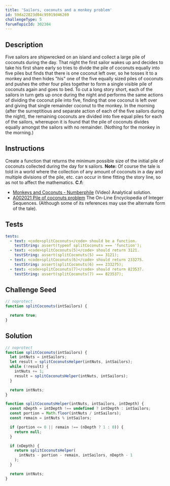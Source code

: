 ```yaml
---
title: 'Sailors, coconuts and a monkey problem'
id: 59da22823d04c95919d46269
challengeType: 5
forumTopicId: 302304
---
```


## Description
<section id='description'>

Five sailors are shipwrecked on an island and collect a large pile of coconuts during the day.
That night the first sailor wakes up and decides to take his first share early  so tries to divide the pile of coconuts equally into five piles but finds that there is one coconut left over, so he tosses it to a monkey and then hides "his" one of the five equally sized piles of coconuts and pushes the other four piles together to form a single visible pile of coconuts again and goes to bed.
To cut a long story short, each of the sailors in turn gets up once during the night and performs the same actions of dividing the coconut pile into five, finding that one coconut is left over and giving that single remainder coconut to the monkey.
In the morning (after the surreptitious and separate action of each of the five sailors during the night), the remaining coconuts are divided into five equal piles for each of the sailors, whereupon it is found that the pile of coconuts divides equally amongst the sailors with no remainder. (Nothing for the monkey in the morning.)
</section>

## Instructions
<section id='instructions'>

Create a function that returns the minimum possible size of the initial pile of coconuts collected during the day for <code>N</code> sailors.
<strong>Note:</strong>
Of course the tale is told in a world where the collection of any amount of coconuts in a day and multiple divisions of the pile, etc. can occur in time fitting the story line, so as not to affect the mathematics.
<strong>C.f:</strong>
<ul>
  <li><a href="https://www.youtube.com/watch?v=U9qU20VmvaU" target="_blank"> Monkeys and Coconuts - Numberphile</a> (Video) Analytical solution.</li>
  <li><a href="https://oeis.org/A002021" target="_blank">A002021 Pile of coconuts problem</a> The On-Line Encyclopedia of Integer Sequences. (Although some of its references may use the alternate form of the tale).</li>
</ul>
</section>

## Tests
<section id='tests'>

```yml
tests:
  - text: <code>splitCoconuts</code> should be a function.
    testString: assert(typeof splitCoconuts === 'function');
  - text: <code>splitCoconuts(5)</code> should return 3121.
    testString: assert(splitCoconuts(5) === 3121);
  - text: <code>splitCoconuts(6)</code> should return 233275.
    testString: assert(splitCoconuts(6) === 233275);
  - text: <code>splitCoconuts(7)</code> should return 823537.
    testString: assert(splitCoconuts(7) === 823537);

```

</section>

## Challenge Seed
<section id='challengeSeed'>

<div id='js-seed'>

```js
// noprotect
function splitCoconuts(intSailors) {

  return true;
}
```

</div>



</section>

## Solution
<section id='solution'>


```js
// noprotect
function splitCoconuts(intSailors) {
  let intNuts = intSailors;
  let result = splitCoconutsHelper(intNuts, intSailors);
  while (!result) {
    intNuts += 1;
    result = splitCoconutsHelper(intNuts, intSailors);
  }

  return intNuts;
}

function splitCoconutsHelper(intNuts, intSailors, intDepth) {
  const nDepth = intDepth !== undefined ? intDepth : intSailors;
  const portion = Math.floor(intNuts / intSailors);
  const remain = intNuts % intSailors;

  if (portion <= 0 || remain !== (nDepth ? 1 : 0)) {
    return null;
  }

  if (nDepth) {
    return splitCoconutsHelper(
      intNuts - portion - remain, intSailors, nDepth - 1
    );
  }

  return intNuts;
}

```

</section>

